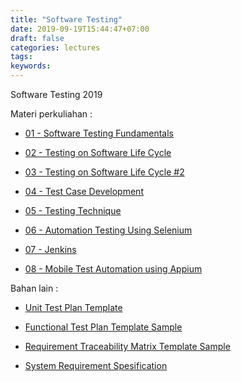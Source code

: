 ```yaml
---
title: "Software Testing"
date: 2019-09-19T15:44:47+07:00
draft: false
categories: lectures
tags:
keywords:
---
```



Software Testing 2019
<!--more-->
Materi perkuliahan :

- [01 - Software Testing Fundamentals](../../files/softest/2019/01-Fundamentals.pdf)

- [02 - Testing on Software Life Cycle](../../files/softest/2019/02-testing_on_software_life_cycle.pdf)

- [03 - Testing on Software Life Cycle #2](../../files/softest/2019/03-testing_on_software_life_cycle_part2.pdf)

- [04 - Test Case Development](../../files/softest/2019/04-testcase_development.pdf)

- [05 - Testing Technique](../../files/softest/2019/05-testing_technique.pdf)

- [06 - Automation Testing Using Selenium](../../files/softest/2019/06-automation_test_selenium.pdf)

- [07 - Jenkins](../../files/softest/2019/07-jenkins.pdf)

- [08 - Mobile Test Automation using Appium](../../files/softest/2019/08-appium.pdf)


Bahan lain :

- [Unit Test Plan Template](../../files/softest/2019/unit-test-plan-template.docx)

- [Functional Test Plan Template Sample](../../files/softest/2019/functional-testplan.xls)

- [Requirement Traceability Matrix Template Sample](../../files/softest/2019/rtm_template.xlsx)

- [System Requirement Spesification](../../files/softest/2019/srs.docx)

